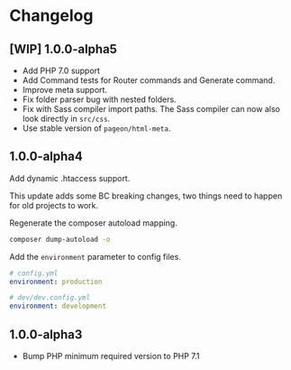 # Changelog

## [WIP] 1.0.0-alpha5 

- Add PHP 7.0 support
- Add Command tests for Router commands and Generate command.
- Improve meta support.
- Fix folder parser bug with nested folders.
- Fix with Sass compiler import paths. The Sass compiler can now also look directly in `src/css`.
- Use stable version of `pageon/html-meta`.

## 1.0.0-alpha4

Add dynamic .htaccess support. 

This update adds some BC breaking changes, two things need to happen for old projects to work.
   
Regenerate the composer autoload mapping.   

```sh
composer dump-autoload -o
```

Add the `environment` parameter to config files.

```yaml
# config.yml
environment: production

# dev/dev.config.yml
environment: development
```

## 1.0.0-alpha3

- Bump PHP minimum required version to PHP 7.1
